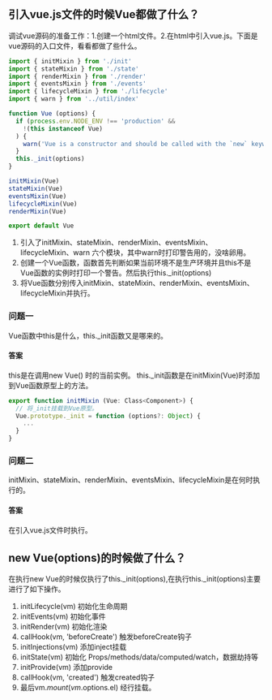 ## 引入vue.js文件的时候Vue都做了什么？
调试vue源码的准备工作：1.创建一个html文件。2.在html中引入vue.js。下面是vue源码的入口文件，看看都做了些什么。
```javascript
import { initMixin } from './init'
import { stateMixin } from './state'
import { renderMixin } from './render'
import { eventsMixin } from './events'
import { lifecycleMixin } from './lifecycle'
import { warn } from '../util/index'

function Vue (options) {
  if (process.env.NODE_ENV !== 'production' &&
    !(this instanceof Vue)
  ) {
    warn('Vue is a constructor and should be called with the `new` keyword')
  }
  this._init(options)
}

initMixin(Vue)
stateMixin(Vue)
eventsMixin(Vue)
lifecycleMixin(Vue)
renderMixin(Vue)

export default Vue
```
1. 引入了initMixin、stateMixin、renderMixin、eventsMixin、lifecycleMixin、warn 六个模块，其中warn时打印警告用的，没啥卵用。
2. 创建一个Vue函数，函数首先判断如果当前环境不是生产环境并且this不是Vue函数的实例时打印一个警告。然后执行this._init(options)
3. 将Vue函数分别传入initMixin、stateMixin、renderMixin、eventsMixin、lifecycleMixin并执行。
### 问题一
Vue函数中this是什么，this._init函数又是哪来的。
#### 答案
this是在调用new Vue() 时的当前实例。
this._init函数是在initMixin(Vue)时添加到Vue函数原型上的方法。
```javascript
export function initMixin (Vue: Class<Component>) {
  // 将_init挂载到Vue原型。
  Vue.prototype._init = function (options?: Object) {
    ...
  }
}
```
### 问题二
initMixin、stateMixin、renderMixin、eventsMixin、lifecycleMixin是在何时执行的。
#### 答案
在引入vue.js文件时执行。
## new Vue(options)的时候做了什么？
在执行new Vue的时候仅执行了this._init(options),在执行this._init(options)主要进行了如下操作。
1. initLifecycle(vm) 初始化生命周期
2. initEvents(vm) 初始化事件
3. initRender(vm) 初始化渲染
4. callHook(vm, 'beforeCreate') 触发beforeCreate钩子
5. initInjections(vm) 添加inject挂载
6. initState(vm)  初始化 Props/methods/data/computed/watch，数据劫持等
7. initProvide(vm) 添加provide
8. callHook(vm, 'created') 触发created钩子
9. 最后vm.$mount(vm.$options.el) 经行挂载。